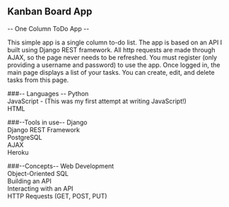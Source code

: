 ## Kanban Board App
-- One Column ToDo App --

This simple app is a single column to-do list. The app is based on an API I built using Django REST framework. All http requests are made through AJAX, so the page never needs to be refreshed. You must register (only providing a username and password) to use the app. Once logged in, the main page displays a list of your tasks. You can create, edit, and delete tasks from this page.

###-- Languages --
Python<br>
JavaScript - (This was my first attempt at writing JavaScript!)<br>
HTML<br>

###--Tools in use--
Django<br>
Django REST Framework<br>
PostgreSQL<br>
AJAX<br>
Heroku<br>

###--Concepts--
Web Development<br>
Object-Oriented SQL<br>
Building an API<br>
Interacting with an API<br>
HTTP Requests (GET, POST, PUT)<br>
